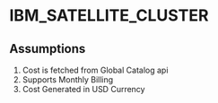# IBM_SATELLITE_CLUSTER

## Assumptions

1. Cost is fetched from Global Catalog api
2. Supports Monthly Billing
3. Cost Generated in USD Currency